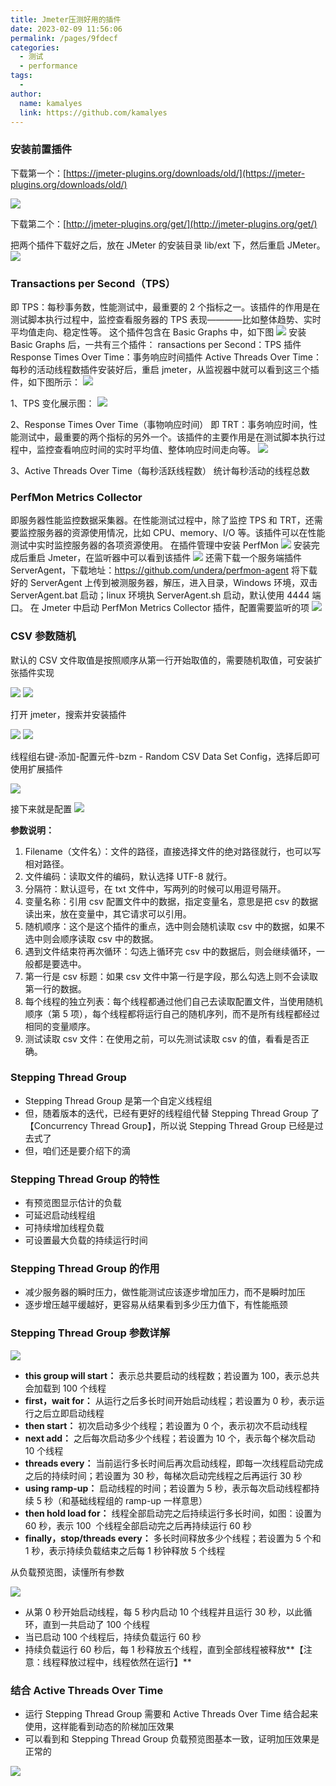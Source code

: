 ```yaml
---
title: Jmeter压测好用的插件
date: 2023-02-09 11:56:06
permalink: /pages/9fdecf
categories:
  - 测试
  - performance
tags:
  -
author:
  name: kamalyes
  link: https://github.com/kamalyes
---
```


### 安装前置插件

下载第一个：[https://jmeter-plugins.org/downloads/old/](https://jmeter-plugins.org/downloads/old/)

![](https://www.yuyanqing.cn/oss/image-bed/col/jmeter/download_jmeter_plugin.png)

下载第二个：[http://jmeter-plugins.org/get/](http://jmeter-plugins.org/get/)

把两个插件下载好之后，放在 JMeter 的安装目录 lib/ext 下，然后重启 JMeter。
![](https://www.yuyanqing.cn/oss/image-bed/col/jmeter/install_jmeter_plugins_path.png)

### Transactions per Second（TPS）

即 TPS：每秒事务数，性能测试中，最重要的 2 个指标之一。该插件的作用是在测试脚本执行过程中，监控查看服务器的 TPS 表现————比如整体趋势、实时平均值走向、稳定性等。
这个插件包含在 Basic Graphs 中，如下图
![](https://www.yuyanqing.cn/oss/image-bed/col/jmeter/download_basic_graphs.png)
安装 Basic Graphs 后，一共有三个插件：
ransactions per Second：TPS 插件 Response Times Over Time：事务响应时间插件 Active Threads Over Time：每秒的活动线程数插件安装好后，重启 jmeter，从监视器中就可以看到这三个插件，如下图所示：
![](https://www.yuyanqing.cn/oss/image-bed/col/jmeter/set_basic_graphs_entrance.png)

1、TPS 变化展示图：
![](https://www.yuyanqing.cn/oss/image-bed/col/jmeter/transactions_per_second.png)

2、Response Times Over Time（事物响应时间）
即 TRT：事务响应时间，性能测试中，最重要的两个指标的另外一个。该插件的主要作用是在测试脚本执行过程中，监控查看响应时间的实时平均值、整体响应时间走向等。
![](https://www.yuyanqing.cn/oss/image-bed/col/jmeter/response_times_over_time.png)

3、Active Threads Over Time（每秒活跃线程数）
统计每秒活动的线程总数

### PerfMon Metrics Collector

即服务器性能监控数据采集器。在性能测试过程中，除了监控 TPS 和 TRT，还需要监控服务器的资源使用情况，比如 CPU、memory、I/O 等。该插件可以在性能测试中实时监控服务器的各项资源使用。
在插件管理中安装 PerfMon
![](https://www.yuyanqing.cn/oss/image-bed/col/jmeter/download_perfmon.png)
安装完成后重启 Jmeter，在监听器中可以看到该插件
![](https://www.yuyanqing.cn/oss/image-bed/col/jmeter/perfmon_entrance.png)
还需下载一个服务端插件 ServerAgent，下载地址：<https://github.com/undera/perfmon-agent>
将下载好的 ServerAgent 上传到被测服务器，解压，进入目录，Windows 环境，双击 ServerAgent.bat 启动；linux 环境执 ServerAgent.sh 启动，默认使用 4444 端口。
在 Jmeter 中启动 PerfMon Metrics Collector 插件，配置需要监听的项
![](https://www.yuyanqing.cn/oss/image-bed/col/jmeter/perfmon_metrics_collector.png)

### CSV 参数随机

默认的 CSV 文件取值是按照顺序从第一行开始取值的，需要随机取值，可安装扩张插件实现

![](https://www.yuyanqing.cn/oss/image-bed/col/jmeter/add_csv_config_entrance.png)
![](https://www.yuyanqing.cn/oss/image-bed/col/jmeter/csv_config_info.png)

打开 jmeter，搜索并安装插件

![](https://www.yuyanqing.cn/oss/image-bed/col/jmeter/download_random_csv_conifg_entrance.png)
![](https://www.yuyanqing.cn/oss/image-bed/col/jmeter/download_jmeter_plugin_random_csv.png)

线程组右键-添加-配置元件-bzm - Random CSV Data Set Config，选择后即可使用扩展插件

![](https://www.yuyanqing.cn/oss/image-bed/col/jmeter/add_random_csv_conifg_entrance.png)

接下来就是配置
![](https://www.yuyanqing.cn/oss/image-bed/col/jmeter/set_random_csv_config.png)

**参数说明：**

1. Filename（文件名）：文件的路径，直接选择文件的绝对路径就行，也可以写相对路径。
2. 文件编码：读取文件的编码，默认选择 UTF-8 就行。
3. 分隔符：默认逗号，在 txt 文件中，写两列的时候可以用逗号隔开。
4. 变量名称：引用 csv 配置文件中的数据，指定变量名，意思是把 csv 的数据读出来，放在变量中，其它请求可以引用。
5. 随机顺序：这个是这个插件的重点，选中则会随机读取 csv 中的数据，如果不选中则会顺序读取 csv 中的数据。
6. 遇到文件结束符再次循环：勾选上循环完 csv 中的数据后，则会继续循环，一般都是要选中。
7. 第一行是 csv 标题：如果 csv 文件中第一行是字段，那么勾选上则不会读取第一行的数据。
8. 每个线程的独立列表：每个线程都通过他们自己去读取配置文件，当使用随机顺序（第 5 项），每个线程都将运行自己的随机序列，而不是所有线程都经过相同的变量顺序。
9. 测试读取 csv 文件：在使用之前，可以先测试读取 csv 的值，看看是否正确。

### Stepping Thread Group

- Stepping Thread Group 是第一个自定义线程组
- 但，随着版本的迭代，已经有更好的线程组代替 Stepping Thread Group 了【Concurrency Thread Group】，所以说 Stepping Thread Group 已经是过去式了
- 但，咱们还是要介绍下的滴

### Stepping Thread Group 的特性

- 有预览图显示估计的负载
- 可延迟启动线程组
- 可持续增加线程负载
- 可设置最大负载的持续运行时间

### Stepping Thread Group 的作用

- 减少服务器的瞬时压力，做性能测试应该逐步增加压力，而不是瞬时加压
- 逐步增压越平缓越好，更容易从结果看到多少压力值下，有性能瓶颈

### Stepping Thread Group 参数详解

![](https://www.yuyanqing.cn/oss/image-bed/col/jmeter/stepping_thread_group.png)

- **this group will start：** 表示总共要启动的线程数；若设置为 100，表示总共会加载到 100 个线程
- **first，wait for：** 从运行之后多长时间开始启动线程；若设置为 0 秒，表示运行之后立即启动线程
- **then start：** 初次启动多少个线程；若设置为 0 个，表示初次不启动线程
- **next add：** 之后每次启动多少个线程；若设置为 10 个，表示每个梯次启动 10 个线程
- **threads every：** 当前运行多长时间后再次启动线程，即每一次线程启动完成之后的持续时间；若设置为 30 秒，每梯次启动完线程之后再运行 30 秒
- **using ramp-up：** 启动线程的时间；若设置为 5 秒，表示每次启动线程都持续 5 秒（和基础线程组的 ramp-up 一样意思）
- **then hold load for：** 线程全部启动完之后持续运行多长时间，如图：设置为 60 秒，表示 100  个线程全部启动完之后再持续运行 60 秒
- **finally，stop/threads every：** 多长时间释放多少个线程；若设置为 5 个和 1 秒，表示持续负载结束之后每 1 秒钟释放 5 个线程

从负载预览图，读懂所有参数

![](https://www.yuyanqing.cn/oss/image-bed/col/jmeter/response_times_over_time.png)

- 从第 0 秒开始启动线程，每 5 秒内启动 10 个线程并且运行 30 秒，以此循环，直到一共启动了 100 个线程
- 当已启动 100 个线程后，持续负载运行 60 秒
- 持续负载运行 60 秒后，每 1 秒释放五个线程，直到全部线程被释放**【注意：线程释放过程中，线程依然在运行】**

### 结合 Active Threads Over Time

- 运行 Stepping Thread Group 需要和 Active Threads Over Time 结合起来使用，这样能看到动态的阶梯加压效果
- 可以看到和 Stepping Thread Group 负载预览图基本一致，证明加压效果是正常的

![](https://www.yuyanqing.cn/oss/image-bed/col/jmeter/active_threads_over_time.png)
